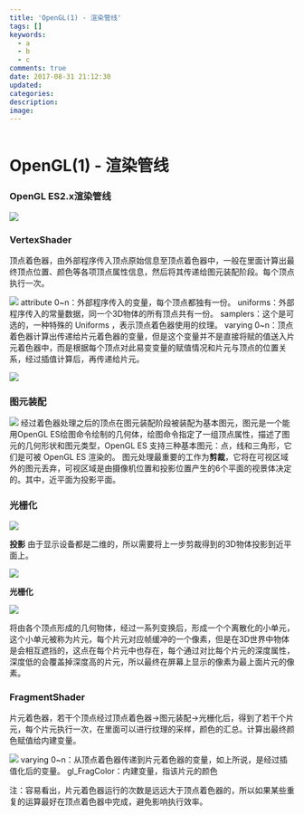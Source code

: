 ```yaml
---
title: 'OpenGL(1) - 渲染管线'
tags: []
keywords:
  - a
  - b
  - c
comments: true
date: 2017-08-31 21:12:30
updated:
categories:
description:
image:
---
```

<p class="description"></p>

<img src="" class="img-topic"/>

<br />

# OpenGL(1) - 渲染管线
### OpenGL ES2.x渲染管线

![](./OpenGL-1-渲染管线/渲染管线.png)


### VertexShader
顶点着色器，由外部程序传入顶点原始信息至顶点着色器中，一般在里面计算出最终顶点位置、颜色等各项顶点属性信息，然后将其传递给图元装配阶段。每个顶点执行一次。

![](./OpenGL-1-渲染管线/顶点着色器.png)
attribute 0~n：外部程序传入的变量，每个顶点都独有一份。
uniforms：外部程序传入的常量数据，同一个3D物体的所有顶点共有一份。
samplers：这个是可选的，一种特殊的 Uniforms ，表示顶点着色器使用的纹理。
varying 0~n：顶点着色器计算出传递给片元着色器的变量，但是这个变量并不是直接将赋的值送入片元着色器中，而是根据每个顶点对此易变变量的赋值情况和片元与顶点的位置关系，经过插值计算后，再传递给片元。

![](./OpenGL-1-渲染管线/varying插值计算.png)

### 图元装配

![](./OpenGL-1-渲染管线/图元装配.png)
经过着色器处理之后的顶点在图元装配阶段被装配为基本图元，图元是一个能用OpenGL ES绘图命令绘制的几何体，绘图命令指定了一组顶点属性，描述了图元的几何形状和图元类型，OpenGL ES 支持三种基本图元：点，线和三角形，它们是可被 OpenGL ES 渲染的。
图元处理最重要的工作为**剪裁**，它将在可视区域外的图元丢弃，可视区域是由摄像机位置和投影位置产生的6个平面的视景体决定的。其中，近平面为投影平面。

### 光栅化

![](./OpenGL-1-渲染管线/光栅化.png)

**投影**
由于显示设备都是二维的，所以需要将上一步剪裁得到的3D物体投影到近平面上。

![](./OpenGL-1-渲染管线/视景体.png)

**光栅化**

![](./OpenGL-1-渲染管线/光栅化1.png)

将由各个顶点形成的几何物体，经过一系列变换后，形成一个个离散化的小单元，这个小单元被称为片元，每个片元对应帧缓冲的一个像素，但是在3D世界中物体是会相互遮挡的，这点在每个片元中也存在，每个通过对比每个片元的深度属性，深度低的会覆盖掉深度高的片元，所以最终在屏幕上显示的像素为最上面片元的像素。

### FragmentShader
片元着色器，若干个顶点经过顶点着色器->图元装配->光栅化后，得到了若干个片元，每个片元执行一次，在里面可以进行纹理的采样，颜色的汇总。计算出最终颜色赋值给内建变量。

![](./OpenGL-1-渲染管线/片元着色器.png)
varying 0~n：从顶点着色器传递到片元着色器的变量，如上所说，是经过插值化后的变量。
gl_FragColor：内建变量，指该片元的颜色

注：容易看出，片元着色器运行的次数是远远大于顶点着色器的，所以如果某些重复的运算最好在顶点着色器中完成，避免影响执行效率。
